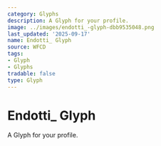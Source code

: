 ```yaml
---
category: Glyphs
description: A Glyph for your profile.
image: ../images/endotti_-glyph-dbb9535048.png
last_updated: '2025-09-17'
name: Endotti_ Glyph
source: WFCD
tags:
- Glyph
- Glyphs
tradable: false
type: Glyph
---
```


# Endotti_ Glyph

A Glyph for your profile.

